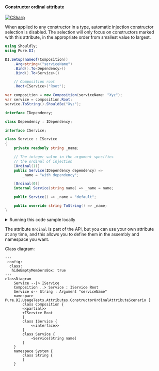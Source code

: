 #### Constructor ordinal attribute

[![CSharp](https://img.shields.io/badge/C%23-code-blue.svg)](../tests/Pure.DI.UsageTests/Attributes/ConstructorOrdinalAttributeScenario.cs)

When applied to any constructor in a type, automatic injection constructor selection is disabled. The selection will only focus on constructors marked with this attribute, in the appropriate order from smallest value to largest.


```c#
using Shouldly;
using Pure.DI;

DI.Setup(nameof(Composition))
    .Arg<string>("serviceName")
    .Bind().To<Dependency>()
    .Bind().To<Service>()

    // Composition root
    .Root<IService>("Root");

var composition = new Composition(serviceName: "Xyz");
var service = composition.Root;
service.ToString().ShouldBe("Xyz");

interface IDependency;

class Dependency : IDependency;

interface IService;

class Service : IService
{
    private readonly string _name;

    // The integer value in the argument specifies
    // the ordinal of injection
    [Ordinal(1)]
    public Service(IDependency dependency) =>
        _name = "with dependency";

    [Ordinal(0)]
    internal Service(string name) => _name = name;

    public Service() => _name = "default";

    public override string ToString() => _name;
}
```

<details>
<summary>Running this code sample locally</summary>

- Make sure you have the [.NET SDK 9.0](https://dotnet.microsoft.com/en-us/download/dotnet/9.0) or later is installed
- Create a net9.0 (or later) console application
- Add references to NuGet packages
  - [Pure.DI](https://www.nuget.org/packages/Pure.DI)
  - [Shouldly](https://www.nuget.org/packages/Shouldly)
- Copy the example code into the _Program.cs_ file

You are ready to run the example!

</details>

The attribute `Ordinal` is part of the API, but you can use your own attribute at any time, and this allows you to define them in the assembly and namespace you want.


Class diagram:

```mermaid
---
 config:
  class:
   hideEmptyMembersBox: true
---
classDiagram
	Service --|> IService
	Composition ..> Service : IService Root
	Service o-- String : Argument "serviceName"
	namespace Pure.DI.UsageTests.Attributes.ConstructorOrdinalAttributeScenario {
		class Composition {
		<<partial>>
		+IService Root
		}
		class IService {
			<<interface>>
		}
		class Service {
			~Service(String name)
		}
	}
	namespace System {
		class String {
		}
	}
```

